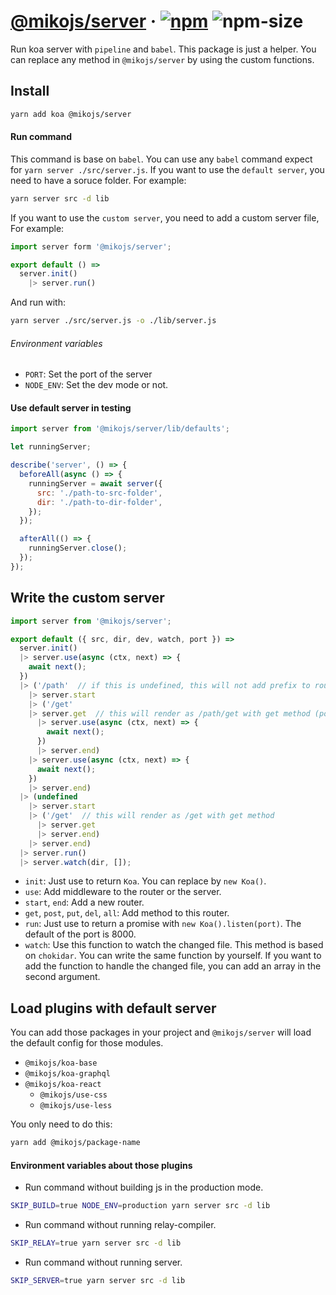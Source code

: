 # [@mikojs/server][website] · <!-- badges.start -->[![npm][npm-image]][npm-link] ![npm-size][npm-size-image]

[npm-image]: https://img.shields.io/npm/v/@mikojs/server.svg
[npm-link]: https://www.npmjs.com/package/@mikojs/server
[npm-size-image]: https://img.shields.io/bundlephobia/minzip/@mikojs/server.svg

<!-- badges.end -->

[website]: https://mikojs.github.io/core/server

Run koa server with `pipeline` and `babel`. This package is just a helper. You can replace any method in `@mikojs/server` by using the custom functions.

## Install

```sh
yarn add koa @mikojs/server
```

#### Run command

This command is base on `babel`. You can use any `babel` command expect for `yarn server ./src/server.js`.
If you want to use the `default server`, you need to have a soruce folder. For example:

```sh
yarn server src -d lib
```

If you want to use the `custom server`, you need to add a custom server file, For example:

```js
import server form '@mikojs/server';

export default () =>
  server.init()
    |> server.run()
```

And run with:

```sh
yarn server ./src/server.js -o ./lib/server.js
```

###### Environment variables

- `PORT`: Set the port of the server
- `NODE_ENV`: Set the dev mode or not.

#### Use default server in testing

```js
import server from '@mikojs/server/lib/defaults';

let runningServer;

describe('server', () => {
  beforeAll(async () => {
    runningServer = await server({
      src: './path-to-src-folder',
      dir: './path-to-dir-folder',
    });
  });

  afterAll(() => {
    runningServer.close();
  });
});
```

## Write the custom server

```js
import server from '@mikojs/server';

export default ({ src, dir, dev, watch, port }) =>
  server.init()
  |> server.use(async (ctx, next) => {
    await next();
  })
  |> ('/path'  // if this is undefined, this will not add prefix to router
    |> server.start
    |> ('/get'
    |> server.get  // this will render as /path/get with get method (post, put, del, all)
      |> server.use(async (ctx, next) => {
        await next();
      })
      |> server.end)
    |> server.use(async (ctx, next) => {
      await next();
    })
    |> server.end)
  |> (undefined
    |> server.start
    |> ('/get'  // this will render as /get with get method
      |> server.get
      |> server.end)
    |> server.end)
  |> server.run()
  |> server.watch(dir, []);
```

- `init`: Just use to return `Koa`. You can replace by `new Koa()`.
- `use`: Add middleware to the router or the server.
- `start`, `end`: Add a new router.
- `get`, `post`, `put`, `del`, `all`: Add method to this router.
- `run`: Just use to return a promise with `new Koa().listen(port)`. The default of the port is 8000.
- `watch`: Use this function to watch the changed file. This method is based on `chokidar`. You can write the same function by yourself. If you want to add the function to handle the changed file, you can add an array in the second argument.

## Load plugins with default server

You can add those packages in your project and `@mikojs/server` will load the default config for those modules.

- `@mikojs/koa-base`
- `@mikojs/koa-graphql`
- `@mikojs/koa-react`
  - `@mikojs/use-css`
  - `@mikojs/use-less`

You only need to do this:

```sh
yarn add @mikojs/package-name
```

#### Environment variables about those plugins

- Run command without building js in the production mode.

```sh
SKIP_BUILD=true NODE_ENV=production yarn server src -d lib
```

- Run command without running relay-compiler.

```sh
SKIP_RELAY=true yarn server src -d lib
```

- Run command without running server.

```sh
SKIP_SERVER=true yarn server src -d lib
```
